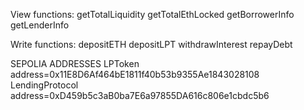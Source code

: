 View functions:
getTotalLiquidity
getTotalEthLocked
getBorrowerInfo
getLenderInfo

Write functions:
depositETH
depositLPT
withdrawInterest
repayDebt

SEPOLIA ADDRESSES
LPToken address=0x11E8D6Af464bE1811f40b53b9355Ae1843028108
LendingProtocol address=0xD459b5c3aB0ba7E6a97855DA616c806e1cbdc5b6

